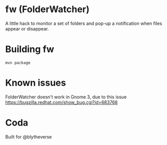 # fw (FolderWatcher)

A little hack to monitor a set of folders and pop-up a notification when files appear or disappear.

# Building fw

`mvn package`

# Known issues

FolderWatcher doesn't work in Gnome 3, due to this issue https://bugzilla.redhat.com/show_bug.cgi?id=683768

# Coda

Built for @blytheverse
